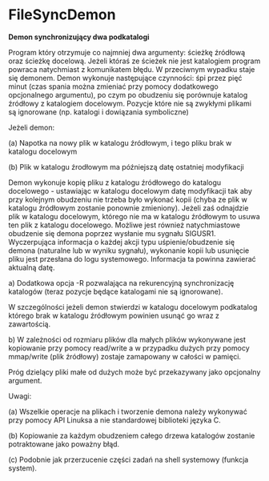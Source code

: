 # FileSyncDemon

**Demon synchronizujący dwa podkatalogi**

Program który otrzymuje co najmniej dwa argumenty: ścieżkę źródłową oraz ścieżkę docelową. 
Jeżeli któraś ze ścieżek nie jest katalogiem program powraca natychmiast z komunikatem błędu. 
W przeciwnym wypadku staje się demonem. 
Demon wykonuje następujące czynności: śpi przez pięć minut (czas spania można zmieniać przy pomocy dodatkowego opcjonalnego argumentu), po czym po obudzeniu się porównuje katalog źródłowy z katalogiem docelowym. 
Pozycje które nie są zwykłymi plikami są ignorowane (np. katalogi i dowiązania symboliczne)

Jeżeli demon:

(a) Napotka na nowy plik w katalogu źródłowym, i tego pliku brak w katalogu docelowym 

(b) Plik w katalogu źrodłowym ma późniejszą datę ostatniej modyfikacji 

Demon wykonuje kopię pliku z katalogu źródłowego do katalogu docelowego - ustawiając w katalogu docelowym datę modyfikacji tak aby przy kolejnym obudzeniu nie trzeba było wykonać kopii (chyba  ze plik w katalogu źródłowym zostanie ponownie zmieniony). 
Jeżeli zaś odnajdzie plik w katalogu docelowym, którego nie ma w katalogu źródłowym to usuwa ten plik z katalogu docelowego. 
Możliwe jest również natychmiastowe obudzenie się demona poprzez wysłanie mu sygnału SIGUSR1. Wyczerpująca informacja o każdej akcji typu uśpienie/obudzenie się demona (naturalne lub w wyniku sygnału), wykonanie kopii lub usunięcie pliku jest przesłana do logu systemowego. 
Informacja ta powinna zawierać aktualną datę. 

a) Dodatkowa opcja -R pozwalająca na rekurencyjną synchronizację katalogów (teraz pozycje będące katalogami nie są ignorowane). 

W szczególności jeżeli demon  stwierdzi w katalogu docelowym  podkatalog którego brak w katalogu źródłowym powinien usunąć go wraz z zawartością.

b) W zależności  od rozmiaru plików dla małych plików wykonywane jest kopiowanie przy pomocy read/write a w przypadku dużych przy pomocy mmap/write (plik źródłowy) zostaje zamapowany w całości w pamięci. 

Próg dzielący pliki małe od dużych  może być przekazywany jako opcjonalny argument.

Uwagi:

(a) Wszelkie operacje na plikach i tworzenie demona należy wykonywać przy pomocy API Linuksa a nie standardowej biblioteki języka C.

(b) Kopiowanie za każdym obudzeniem całego drzewa katalogów zostanie potraktowane jako poważny błąd.

(c) Podobnie jak przerzucenie części zadań na shell systemowy (funkcja system). 
